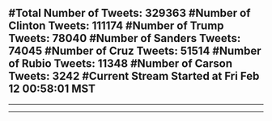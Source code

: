 #Total Number of Tweets: 329363 
#Number of Clinton Tweets: 111174
#Number of Trump Tweets: 78040
#Number of Sanders Tweets: 74045
#Number of Cruz Tweets: 51514
#Number of Rubio Tweets: 11348
#Number of Carson Tweets: 3242
#Current Stream Started at Fri Feb 12 00:58:01 MST
---
---
---
